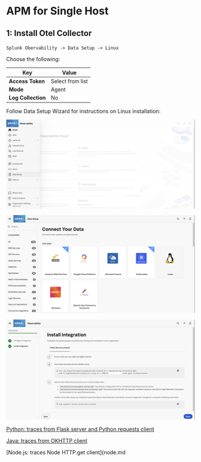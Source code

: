 # APM for Single Host

## 1: Install Otel Collector

`Splunk Obervability -> Data Setup -> Linux`  

Choose the following:

| Key | Value |
| ----- | ---- |
| **Access Token** | Select from list |
| **Mode** | Agent |
| **Log Collection** | No |  

Follow Data Setup Wizard for instructions on Linux installation:

![Data Setup](../../images/03-datasetup.png)

![Linux](../../images/04-datasetup-linux.png)

![Linux Install](../../images/05-datasetup-linuxinstall.png)

[Python: traces from Flask server and Python requests client](python.md)

[Java: traces from OKHTTP client](java.md)

[Node.js: traces Node HTTP.get client](node.md
